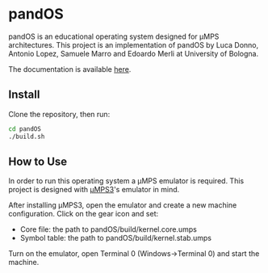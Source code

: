 # pandOS
pandOS is an educational operating system designed for µMPS architectures.
This project is an implementation of pandOS by Luca Donno, Antonio Lopez, Samuele Marro and Edoardo Merli at University of Bologna.

The documentation is available [here](https://pandos.readthedocs.io/).

## Install

Clone the repository, then run:

```bash
cd pandOS
./build.sh
```

## How to Use

In order to run this operating system a µMPS emulator is required.
This project is designed with [µMPS3](https://github.com/virtualsquare/umps3)'s emulator in mind.

After installing µMPS3, open the emulator and create a new machine configuration. Click on the gear icon
and set:
* Core file: the path to pandOS/build/kernel.core.umps
* Symbol table: the path to pandOS/build/kernel.stab.umps

Turn on the emulator, open Terminal 0 (Windows->Terminal 0) and start the machine.